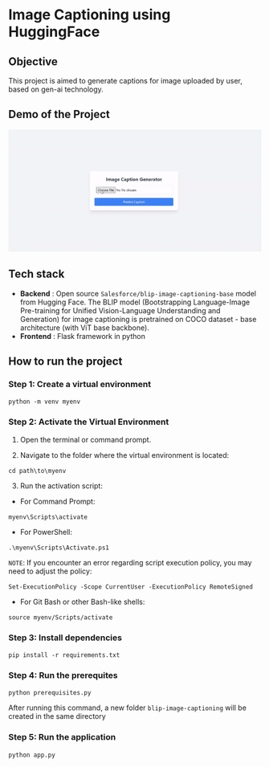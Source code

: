 # Image Captioning using HuggingFace

## Objective
This project is aimed to generate captions for image uploaded by user, based on gen-ai technology.

## Demo of the Project

![this is a demo of how the application works!](static/demo.gif)


## Tech stack
- **Backend** : Open source `Salesforce/blip-image-captioning-base` model from Hugging Face. The BLIP model (Bootstrapping Language-Image Pre-training for Unified Vision-Language Understanding and Generation) for image captioning is pretrained on COCO dataset - base architecture (with ViT base backbone).
- **Frontend** : Flask framework in python

## How to run the project
### Step 1: Create a virtual environment
```
python -m venv myenv
```
### Step 2: Activate the Virtual Environment
1.  Open the terminal or command prompt.

2.  Navigate to the folder where the virtual environment is located:

```
cd path\to\myenv
```
3. Run the activation script:

- For Command Prompt:
```
myenv\Scripts\activate
```
- For PowerShell:
```
.\myenv\Scripts\Activate.ps1
```
`NOTE`: If you encounter an error regarding script execution policy, you may need to adjust the policy:
```
Set-ExecutionPolicy -Scope CurrentUser -ExecutionPolicy RemoteSigned
```
- For Git Bash or other Bash-like shells:
```
source myenv/Scripts/activate
```
### Step 3: Install dependencies
```
pip install -r requirements.txt
```
### Step 4: Run the prerequites
```
python prerequisites.py
```

After running this command, a new folder `blip-image-captioning` will be created in the same directory

### Step 5: Run the application
```
python app.py
```